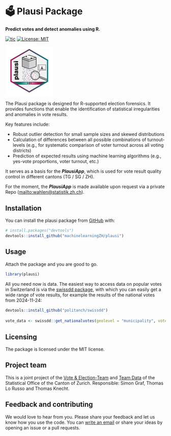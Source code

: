 
<!-- README.md is generated from README.Rmd. Please edit that file -->

# 🗳 Plausi Package

**Predict votes and detect anomalies using R.**

<!-- badges: start -->

[![tic](https://github.com/machinelearningZH/plausi/workflows/tic/badge.svg)](https://github.com/machinelearningZH/plausi/actions)
[![License:
MIT](https://img.shields.io/badge/License-MIT-yellow.svg)](https://opensource.org/licenses/MIT)
<!-- badges: end -->

<p align="left">
<img src="https://raw.githubusercontent.com/machinelearningZH/plausi/refs/heads/main/plausi_hex.png" alt="" width="150"/>

The Plausi package is designed for R-supported election forensics. It
provides functions that enable the identification of statistical
irregularities and anomalies in vote results.

Key features include:

- Robust outlier detection for small sample sizes and skewed
  distributions
- Calculation of differences between all possible combinations of
  turnout-levels (e.g., for systematic comparison of voter turnout
  across all voting districts)
- Prediction of expected results using machine learning algorithms
  (e.g., yes-vote proportions, voter turnout, etc.)

It serves as a basis for the ***PlausiApp***, which is used for vote
result quality control in different cantons (TG / SG / ZH).

For the moment, the ***PlausiApp*** is made available upon request via a
private Repo (<a href="mailto:wahlen@statistik.zh.ch"
class="uri">mailto:wahlen@statistik.zh.ch</a>).

## Installation

You can install the plausi package from [GitHub](https://github.com/)
with:

``` r
# install.packages("devtools")
devtools::install_github("machinelearningZH/plausi")
```

## Usage

Attach the package and you are good to go.

``` r
library(plausi)
```

All you need now is data. The easiest way to access data on popular
votes in Switzerland is via the [swissdd
package](https://github.com/politanch/swissdd), with which you can
easily get a wide range of vote results, for example the results of the
national votes from 2024-11-24:

``` r
devtools::install_github("politanch/swissdd")

vote_data <- swissdd::get_nationalvotes(geolevel = "municipality", votedates = "2024-11-24")
```

## Licensing

The package is licensed under the MIT license.

## Project team

This is a joint project of the [Vote &
Election-Team](https://www.zh.ch/de/direktion-der-justiz-und-des-innern/statistisches-amt/wahlen-und-abstimmungen.html)
and [Team
Data](https://www.zh.ch/de/direktion-der-justiz-und-des-innern/statistisches-amt/data.html)
of the Statistical Office of the Canton of Zurich. Responsible: Simon
Graf, Thomas Lo Russo and Thomas Knecht.

## Feedback and contributing

We would love to hear from you. Please share your feedback and let us
know how you use the code. You can [write an
email](mailto:wahlen@statistik.zh.ch) or share your ideas by opening an
issue or a pull requests.
